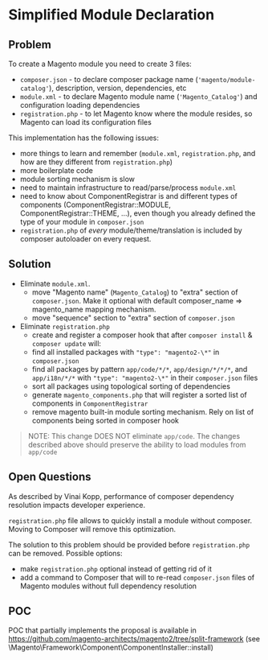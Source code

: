 # Simplified Module Declaration

## Problem

To create a Magento module you need to create 3 files:

* `composer.json` - to declare composer package name (`'magento/module-catalog'`), description, version, dependencies, etc
* `module.xml` - to declare Magento module name (`'Magento_Catalog'`) and configuration loading dependencies
* `registration.php` - to let Magento know where the module resides, so Magento can load its configuration files

This implementation has the following issues:

* more things to learn and remember (`module.xml`, `registration.php`, and how are they different from `registration.php`)
* more boilerplate code
* module sorting mechanism is slow
* need to maintain infrastructure to read/parse/process `module.xml`
* need to know about ComponentRegistrar is and different types of components (ComponentRegistrar::MODULE, ComponentRegistrar::THEME, ...), even though you already defined the type of your module in `composer.json`
* `registration.php` of _every_ module/theme/translation is included by composer autoloader on every request.

## Solution

* Eliminate `module.xml`.
  * move "Magento name" (`Magento_Catalog`) to "extra" section of `composer.json`. Make it optional with default composer_name => magento_name mapping mechanism.
  * move "sequence" section to "extra" section of `composer.json`
* Eliminate `registration.php`
  * create and register a composer hook that after `composer install` & `composer update` will:
   * find all installed packages with `"type": "magento2-\*"`  in `composer.json`
   * find all packages by pattern `app/code/*/*`, `app/design/*/*/*`, and `app/i18n/*/*`  with `"type": "magento2-\*"` in their `composer.json` files
   * sort all packages using topological sorting of dependencies
   * generate `magento_components.php` that will register a sorted list of components in `ComponentRegistrar`
   * remove magento built-in module sorting mechanism. Rely on list of components being sorted in composer hook

> NOTE: This change DOES NOT eliminate `app/code`. The changes described above should preserve the ability to load modules from `app/code`

## Open Questions

As described by Vinai Kopp, performance of composer dependency resolution impacts developer experience. 

`registration.php` file allows to quickly install a module without composer. Moving to Composer will remove this optimization. 

The solution to this problem should be provided before `registration.php` can be removed. Possible options:

* make `registration.php` optional instead of getting rid of it
* add a command to Composer that will to re-read `composer.json` files of Magento modules without full dependency resolution

## POC

POC that partially implements the proposal is available in https://github.com/magento-architects/magento2/tree/split-framework (see \Magento\Framework\Component\ComponentInstaller::install)

